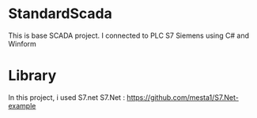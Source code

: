 # StandardScada
This is base SCADA project. I connected to PLC S7 Siemens using C# and Winform
# Library 
In this project, i used S7.net
S7.Net : https://github.com/mesta1/S7.Net-example

